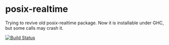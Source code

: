 posix-realtime
==============
Trying to revive old posix-realtime package.
Now it is installable under GHC, but some calls may crash it.

[![Build Status](https://api.travis-ci.org/mgajda/posix-realtime.png?branch=master)](https://travis-ci.org/mgajda/posix-realtime)
